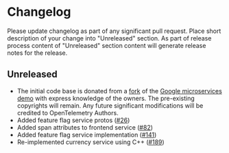 # Changelog

Please update changelog as part of any significant pull request. Place short
description of your change into "Unreleased" section. As part of release process
content of "Unreleased" section content will generate release notes for the
release.

## Unreleased

* The initial code base is donated from a
  [fork](https://github.com/julianocosta89/opentelemetry-microservices-demo) of
  the [Google microservices
  demo](https://github.com/GoogleCloudPlatform/microservices-demo) with express
  knowledge of the owners. The pre-existing copyrights will remain. Any
  future significant modifications will be credited to OpenTelemetry Authors.
* Added feature flag service protos
  ([#26](https://github.com/open-telemetry/opentelemetry-demo-webstore/pull/26))
* Added span attributes to frontend service
  ([#82](https://github.com/open-telemetry/opentelemetry-demo-webstore/pull/82))
* Added feature flag service implementation
  ([#141](https://github.com/open-telemetry/opentelemetry-demo-webstore/pull/141))
* Re-implemented currency service using C++
  ([#189](https://github.com/open-telemetry/opentelemetry-demo-webstore/pull/189))